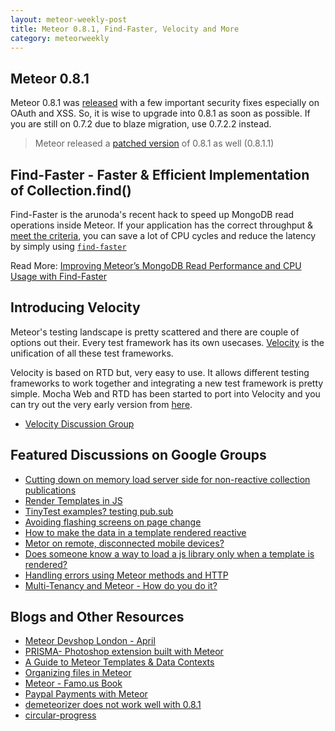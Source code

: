 ```yaml
---
layout: meteor-weekly-post
title: Meteor 0.8.1, Find-Faster, Velocity and More
category: meteorweekly
---
```


## Meteor 0.8.1

Meteor 0.8.1 was [released](https://www.meteor.com/blog/2014/04/30/meteor-081-important-oauth-update) with a few important security fixes especially on OAuth and XSS. So, it is wise to upgrade into 0.8.1 as soon as possible. If you are still on 0.7.2 due to blaze migration, use 0.7.2.2 instead.

> Meteor released a [patched version](https://groups.google.com/forum/#!topic/meteor-talk/vE2_Y53JSTQ) of 0.8.1 as well (0.8.1.1)

## Find-Faster - Faster & Efficient Implementation of Collection.find()

Find-Faster is the arunoda's recent hack to speed up MongoDB read operations inside Meteor. If your application has the correct throughput & [meet the criteria](http://meteorhacks.com/improving-meteors-mongodb-read-performance-and-cpu-usage-with-find-faster.html#when_you_should_use_findfaster), you can save a lot of CPU cycles and reduce the latency by simply using [`find-faster`](http://meteorhacks.com/improving-meteors-mongodb-read-performance-and-cpu-usage-with-find-faster.html)

Read More: 
[Improving Meteor’s MongoDB Read Performance and CPU Usage with Find-Faster](http://meteorhacks.com/improving-meteors-mongodb-read-performance-and-cpu-usage-with-find-faster.html)

## Introducing Velocity

Meteor's testing landscape is pretty scattered and there are couple of options out their. Every test framework has its own usecases. [Velocity](https://github.com/xolvio/velocity) is the unification of all these test frameworks.

Velocity is based on RTD but, very easy to use. It allows different testing frameworks to work together and integrating a new test framework is pretty simple. Mocha Web and RTD has been started to port into Velocity and you can try out the very early version from [here](https://github.com/xolvio/velocity).

* [Velocity Discussion Group](https://groups.google.com/forum/#!forum/velocity-core)

## Featured Discussions on Google Groups

* [Cutting down on memory load server side for non-reactive collection publications](https://groups.google.com/forum/#!topic/meteor-talk/B_Yi81vRiPA)
* [Render Templates in JS](https://groups.google.com/forum/#!topic/meteor-talk/MhOLaQ9EVqE)
* [TinyTest examples? testing pub.sub](https://groups.google.com/forum/#!topic/meteor-talk/Vfw8HrDToFY)
* [Avoiding flashing screens on page change](https://groups.google.com/forum/#!topic/meteor-talk/kzse10CuSS0)
* [How to make the data in a template rendered reactive](https://groups.google.com/forum/#!topic/meteor-talk/o88R6ckZJSI)
* [Metor on remote, disconnected mobile devices?](https://groups.google.com/forum/#!topic/meteor-talk/QNa5f79NaVo)
* [Does someone know a way to load a js library only when a template is rendered?](https://groups.google.com/forum/#!topic/meteor-talk/pxVlVOvErOM)
* [Handling errors using Meteor methods and HTTP](https://groups.google.com/forum/#!topic/meteor-talk/fQmeofXROuY)
* [Multi-Tenancy and Meteor - How do you do it?](https://groups.google.com/forum/#!topic/meteor-talk/_tf0jH_JnGY)

## Blogs and Other Resources

* [Meteor Devshop London - April](https://www.meteor.com/blog/2014/05/01/meteor-devshop-london-april)
* [PRISMA- Photoshop extension built with Meteor](http://www.codeadventure.com/)
* [A Guide to Meteor Templates & Data Contexts](https://www.discovermeteor.com/blog/a-guide-to-meteor-templates-data-contexts/)
* [Organizing files in Meteor](http://blog.thanish.me/organizing-files-in-meteor/)
* [Meteor - Famo.us Book](http://schonne.com/famo.us-meteor/)
* [Paypal Payments with Meteor](http://journal.gentlenode.com/meteor-8-create-and-execute-a-payment-with-paypal-rest-api/)
* [demeteorizer does not work well with 0.8.1](onmodulus/demeteorizer#48#issuecomment-41883917)
* [circular-progress](http://rteslaru.github.io/meteor-circular-progress/)
